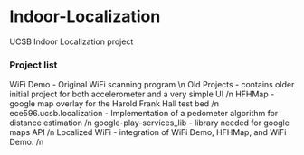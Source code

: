 Indoor-Localization
===================

UCSB Indoor Localization project


### Project list

WiFi Demo - Original WiFi scanning program \n
Old Projects - contains older initial project for both accelerometer and a very simple UI /n
HFHMap -  google map overlay for the Harold Frank Hall test bed /n
ece596.ucsb.localization - Implementation of a pedometer algorithm for distance estimation /n
google-play-services_lib - library needed for google maps API /n
Localized WiFi - integration of WiFi Demo, HFHMap, and WiFi Demo. /n
